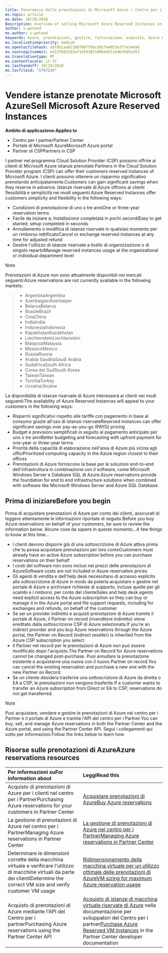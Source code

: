 ```yaml
---
title: Panoramica delle prenotazioni di Microsoft Azure | Centro per i partner
ms.topic: article
ms.date: 10/29/2018
Description: Overview of selling Microsoft Azure Reserved Instances in CSP.
author: v-petand
ms.author: v-petand
keywords: Azure, prenotazioni, gestire, fatturazione, acquisto, Azure RI, istanze riservate di Azure
ms.localizationpriority: medium
ms.openlocfilehash: abf8b1aa01168786ff95cd91fe4853e3f7e34e9d
ms.sourcegitcommit: ed22f6825d3af1d19385198b4d511e4b39d5e353
ms.translationtype: MT
ms.contentlocale: it-IT
ms.lasthandoff: 10/29/2018
ms.locfileid: "5797234"
---
```

# <a name="sell-microsoft-azure-reserved-instances"></a><span data-ttu-id="3591e-103">Vendere istanze prenotate Microsoft Azure</span><span class="sxs-lookup"><span data-stu-id="3591e-103">Sell Microsoft Azure Reserved Instances</span></span> 

**<span data-ttu-id="3591e-104">Ambito di applicazione:</span><span class="sxs-lookup"><span data-stu-id="3591e-104">Applies to</span></span>**

-  <span data-ttu-id="3591e-105">Centro per i partner</span><span class="sxs-lookup"><span data-stu-id="3591e-105">Partner Center</span></span>
-  <span data-ttu-id="3591e-106">Portale di Microsoft Azure</span><span class="sxs-lookup"><span data-stu-id="3591e-106">Microsoft Azure portal</span></span>
-  <span data-ttu-id="3591e-107">Partner di CSP</span><span class="sxs-lookup"><span data-stu-id="3591e-107">Partners in CSP</span></span>

<span data-ttu-id="3591e-108">I partner nel programma Cloud Solution Provider (CSP) possono offrire ai clienti di Microsoft Azure istanze prenotate.</span><span class="sxs-lookup"><span data-stu-id="3591e-108">Partners in the Cloud Solution Provider program (CSP) can offer their customers reserved instances of Microsoft Azure.</span></span> <span data-ttu-id="3591e-109">I clienti possono ottenere un risparmio significativo prenotando anticipatamente.</span><span class="sxs-lookup"><span data-stu-id="3591e-109">Customers can gain significant savings when they reserve in advance.</span></span> <span data-ttu-id="3591e-110">Istanze riservate di Azure offrono ai clienti flessibilità e semplicità nei modi seguenti:</span><span class="sxs-lookup"><span data-stu-id="3591e-110">Azure Reserved Instances offer customers simplicity and flexibility in the following ways:</span></span>

-   <span data-ttu-id="3591e-111">Condizioni di prenotazione di uno o tre anni</span><span class="sxs-lookup"><span data-stu-id="3591e-111">One or three-year reservation terms</span></span> 
-   <span data-ttu-id="3591e-112">Facile da iniziare a; Installazione completata in pochi secondi</span><span class="sxs-lookup"><span data-stu-id="3591e-112">Easy to get started; setup completed in seconds</span></span> 
-   <span data-ttu-id="3591e-113">Annullamento o modifica di istanze riservate in qualsiasi momento per un rimborso rettificato</span><span class="sxs-lookup"><span data-stu-id="3591e-113">Cancel or exchange reserved instances at any time for adjusted refund</span></span> 
-   <span data-ttu-id="3591e-114">Gestire l'utilizzo di istanze riservate a livello di organizzazione o di singolo reparto</span><span class="sxs-lookup"><span data-stu-id="3591e-114">Manage reserved instances usage at the organizational or individual department level</span></span> 

> [!NOTE]  
> <span data-ttu-id="3591e-115">Prenotazioni di Azure non sono attualmente disponibili nei mercati seguenti:</span><span class="sxs-lookup"><span data-stu-id="3591e-115">Azure reservations are not currently available in the following markets:</span></span>
  
> * <span data-ttu-id="3591e-116">Argentina</span><span class="sxs-lookup"><span data-stu-id="3591e-116">Argentina</span></span>
> * <span data-ttu-id="3591e-117">Azerbaigian</span><span class="sxs-lookup"><span data-stu-id="3591e-117">Azerbaijan</span></span>
> * <span data-ttu-id="3591e-118">Belarus</span><span class="sxs-lookup"><span data-stu-id="3591e-118">Belarus</span></span>
> * <span data-ttu-id="3591e-119">Brasile</span><span class="sxs-lookup"><span data-stu-id="3591e-119">Brazil</span></span>
> * <span data-ttu-id="3591e-120">Cina</span><span class="sxs-lookup"><span data-stu-id="3591e-120">China</span></span>
> * <span data-ttu-id="3591e-121">India</span><span class="sxs-lookup"><span data-stu-id="3591e-121">India</span></span>
> * <span data-ttu-id="3591e-122">Indonesia</span><span class="sxs-lookup"><span data-stu-id="3591e-122">Indonesia</span></span>
> * <span data-ttu-id="3591e-123">Kazakhstan</span><span class="sxs-lookup"><span data-stu-id="3591e-123">Kazakhstan</span></span>
> * <span data-ttu-id="3591e-124">Liechtenstein</span><span class="sxs-lookup"><span data-stu-id="3591e-124">Liechtenstein</span></span>
> * <span data-ttu-id="3591e-125">Malaysia</span><span class="sxs-lookup"><span data-stu-id="3591e-125">Malaysia</span></span>
> * <span data-ttu-id="3591e-126">Messico</span><span class="sxs-lookup"><span data-stu-id="3591e-126">Mexico</span></span>
> * <span data-ttu-id="3591e-127">Russia</span><span class="sxs-lookup"><span data-stu-id="3591e-127">Russia</span></span>
> * <span data-ttu-id="3591e-128">Arabia Saudita</span><span class="sxs-lookup"><span data-stu-id="3591e-128">Saudi Arabia</span></span>
> * <span data-ttu-id="3591e-129">Sudafrica</span><span class="sxs-lookup"><span data-stu-id="3591e-129">South Africa</span></span>
> * <span data-ttu-id="3591e-130">Corea del Sud</span><span class="sxs-lookup"><span data-stu-id="3591e-130">South Korea</span></span>
> * <span data-ttu-id="3591e-131">Taiwan</span><span class="sxs-lookup"><span data-stu-id="3591e-131">Taiwan</span></span>
> * <span data-ttu-id="3591e-132">Turchia</span><span class="sxs-lookup"><span data-stu-id="3591e-132">Turkey</span></span>
> * <span data-ttu-id="3591e-133">Ucraina</span><span class="sxs-lookup"><span data-stu-id="3591e-133">Ukraine</span></span>

<span data-ttu-id="3591e-134">La disponibilità di istanze riservate di Azure interesserà ai clienti nei modi seguenti:</span><span class="sxs-lookup"><span data-stu-id="3591e-134">The availability of Azure Reserved Instances will appeal to your customers in the following ways:</span></span>

-   <span data-ttu-id="3591e-135">Risparmi significativi rispetto alle tariffe con pagamento in base al consumo grazie all'uso di istanze riservate</span><span class="sxs-lookup"><span data-stu-id="3591e-135">Reserved instances can offer significant savings over pay-as-you-go (PAYG) pricing</span></span>
-   <span data-ttu-id="3591e-136">Budget e previsioni semplificati in seguito al pagamento anticipato per uno o tre anni</span><span class="sxs-lookup"><span data-stu-id="3591e-136">Better budgeting and forecasting with upfront payment for one-year or three-year terms</span></span> 
-   <span data-ttu-id="3591e-137">Priorità della capacità di elaborazione nell'area di Azure più vicina agli uffici</span><span class="sxs-lookup"><span data-stu-id="3591e-137">Prioritized computing capacity in the Azure region closest to their offices</span></span>  
-   <span data-ttu-id="3591e-138">Prenotazioni di Azure forniscono la base per le soluzioni end-to-end dell'infrastruttura in combinazione con il software, come Microsoft Windows Server e Database SQL di Azure.</span><span class="sxs-lookup"><span data-stu-id="3591e-138">Azure reservations provide the foundation for end to end infrastructure solutions when combined with software like Microsoft Windows Server and Azure SQL Database.</span></span>   

## <a name="before-you-begin"></a><span data-ttu-id="3591e-139">Prima di iniziare</span><span class="sxs-lookup"><span data-stu-id="3591e-139">Before you begin</span></span>

<span data-ttu-id="3591e-140">Prima di acquistare prenotazioni di Azure per conto dei clienti, assicurati di leggere attentamente le informazioni riportate di seguito.</span><span class="sxs-lookup"><span data-stu-id="3591e-140">Before you buy Azure reservations on behalf of your customers, be sure to review the information below.</span></span> <span data-ttu-id="3591e-141">Alcune cose da sapere in questo momento...</span><span class="sxs-lookup"><span data-stu-id="3591e-141">A few things to know at this time…</span></span>

-   <span data-ttu-id="3591e-142">I clienti devono disporre già di una sottoscrizione di Azure attiva prima che tu possa acquistare prenotazioni per loro conto</span><span class="sxs-lookup"><span data-stu-id="3591e-142">Customers must already have an active Azure subscription before you can purchase reservations on their behalf</span></span>  
-   <span data-ttu-id="3591e-143">I costi del software non sono inclusi nei prezzi delle prenotazioni di Azure</span><span class="sxs-lookup"><span data-stu-id="3591e-143">Software costs are not included in Azure reservation prices</span></span> 
-   <span data-ttu-id="3591e-144">Gli agenti di vendita e dell'help desk necessitano di accesso esplicito alla sottoscrizione di Azure in modo da poterla acquistare o gestire nel portale di Azure e archiviare richieste di supporto, incluse quelle per gli scambi e i rimborsi, per conto del cliente</span><span class="sxs-lookup"><span data-stu-id="3591e-144">Sales and help desk agents need explicit access to the Azure subscription so they can buy or manage it in the Azure portal and file support requests, including for exchanges and refunds, on behalf of the customer</span></span>  
-   <span data-ttu-id="3591e-145">Se sei un provider indiretto e acquisti prenotazioni di Azure tramite il portale di Azure, il Partner on record (rivenditore indiretto) viene ereditato dalla sottoscrizione CSP di Azure selezionata.</span><span class="sxs-lookup"><span data-stu-id="3591e-145">If you’re an indirect provider and you buy Azure reservations through the Azure portal, the Partner on Record (indirect reseller) is inherited from the Azure CSP subscription you select.</span></span> 
-   <span data-ttu-id="3591e-146">Il Partner nel record per le prenotazioni di Azure non può essere modificato dopo l'acquisto.</span><span class="sxs-lookup"><span data-stu-id="3591e-146">The Partner on Record for Azure reservations cannot be changed post-purchase.</span></span> <span data-ttu-id="3591e-147">Puoi annullare la prenotazione esistente e acquistarne una nuova con il nuovo Partner on record.</span><span class="sxs-lookup"><span data-stu-id="3591e-147">You can cancel the existing reservation and purchase a new one with the new Partner on Record.</span></span> 
-   <span data-ttu-id="3591e-148">Se un cliente desidera trasferire una sottoscrizione di Azure da diretta o EA a CSP, le prenotazioni non vengono trasferite.</span><span class="sxs-lookup"><span data-stu-id="3591e-148">If a customer wants to transfer an Azure subscription from Direct or EA to CSP, reservations do not get transferred.</span></span> 

>[!NOTE]
> <span data-ttu-id="3591e-149">Puoi acquistare, vendere e gestire le prenotazioni di Azure nel centro per i Partner e il portale di Azure e tramite l'API del centro per i Partner.</span><span class="sxs-lookup"><span data-stu-id="3591e-149">You can buy, sell, and manage Azure reservations in both the Partner Center and the Azure portal, and using the Partner Center API.</span></span> <span data-ttu-id="3591e-150">Segui i collegamenti qui sotto per informazioni.</span><span class="sxs-lookup"><span data-stu-id="3591e-150">Follow the links below to learn how.</span></span> 

## <a name="azure-reservations-resources"></a><span data-ttu-id="3591e-151">Risorse sulle prenotazioni di Azure</span><span class="sxs-lookup"><span data-stu-id="3591e-151">Azure reservations resources</span></span>
|**<span data-ttu-id="3591e-152">Per informazioni su</span><span class="sxs-lookup"><span data-stu-id="3591e-152">For information about</span></span>**   |**<span data-ttu-id="3591e-153">Leggi</span><span class="sxs-lookup"><span data-stu-id="3591e-153">Read this</span></span>**    |
|:-----------------------------|:-----------------|
|<span data-ttu-id="3591e-154">Acquisto di prenotazioni di Azure per i clienti nel centro per i Partner</span><span class="sxs-lookup"><span data-stu-id="3591e-154">Purchasing Azure reservations for your customers in Partner Center</span></span>   |[<span data-ttu-id="3591e-155">Acquistare prenotazioni di Azure</span><span class="sxs-lookup"><span data-stu-id="3591e-155">Buy Azure reservations</span></span>](azure-reservations-buying.md)
|<span data-ttu-id="3591e-156">La gestione di prenotazioni di Azure nel centro per i Partner</span><span class="sxs-lookup"><span data-stu-id="3591e-156">Managing Azure reservations in Partner Center</span></span> | [<span data-ttu-id="3591e-157">La gestione di prenotazioni di Azure nel centro per i Partner</span><span class="sxs-lookup"><span data-stu-id="3591e-157">Managing Azure reservations in Partner Center</span></span>](azure-reservations-manage.md)
|<span data-ttu-id="3591e-158">Determinare le dimensioni corrette della macchina virtuale e verificare l'utilizzo di macchine virtuali da parte dei clienti</span><span class="sxs-lookup"><span data-stu-id="3591e-158">Determine the correct VM size and verify customer VM usage</span></span>   |[<span data-ttu-id="3591e-159">Ridimensionamento della macchina virtuale per un utilizzo ottimale delle prenotazioni di Azure</span><span class="sxs-lookup"><span data-stu-id="3591e-159">VM sizing for maximum Azure reservation usage</span></span>](azure-usage.md)   |
|<span data-ttu-id="3591e-160">Acquisto di prenotazioni di Azure mediante l'API del Centro per i partner</span><span class="sxs-lookup"><span data-stu-id="3591e-160">Purchasing Azure reservations using the Partner Center API</span></span> | <span data-ttu-id="3591e-161">[Acquisto di istanze di macchina virtuale riservate di Azure](https://docs.microsoft.com/partner-center/develop/purchase-azure-reservations) nella documentazione per sviluppatori del Centro per i partner</span><span class="sxs-lookup"><span data-stu-id="3591e-161">[Purchase Azure Reserved VM Instances](https://docs.microsoft.com/partner-center/develop/purchase-azure-reservations) in the Partner Center developer documentation</span></span>

 

